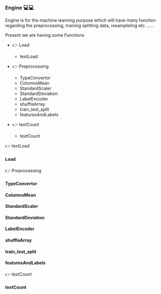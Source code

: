 ### Engine :computer::computer:

Engine is for the machine learning purpose which will have many function regarding the preprocessing, training splitting data, resampleling etc ......

Present we are having some Functions

* :point_right: Load  

    * textLoad

* :point_right: Preprocessing  

    * TypeConvertor
    * ColumnsMean
    * StandardScaler
    * StandardDeviation
    * LabelEncoder
    * shuffleArray
    * train_test_split
    * featuresAndLabels  
                                                   
* :point_right: textCount       

    * textCount                                                                   



:point_right: textLoad



#### Load




:point_right: Preprocessing




#### TypeConvertor





#### ColumnsMean





#### StandardScaler




#### StandardDeviation


    
    
#### LabelEncoder



#### shuffleArray





#### train_test_split





#### featuresAndLabels

:point_right: textCount 


#### textCount